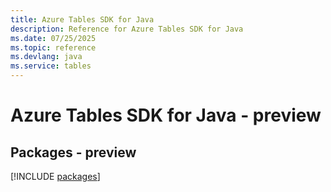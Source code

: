 ```yaml
---
title: Azure Tables SDK for Java
description: Reference for Azure Tables SDK for Java
ms.date: 07/25/2025
ms.topic: reference
ms.devlang: java
ms.service: tables
---
```

# Azure Tables SDK for Java - preview
## Packages - preview
[!INCLUDE [packages](tables-index.md)]
